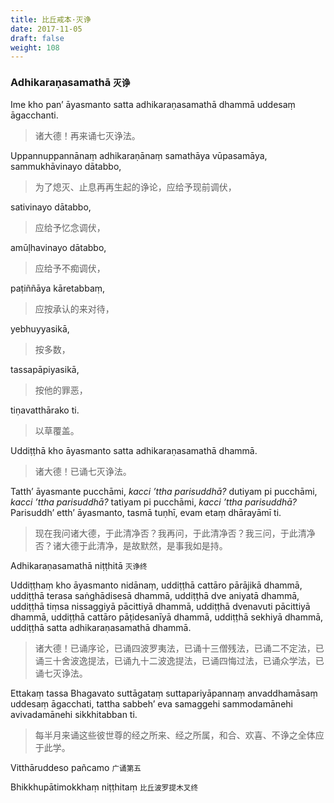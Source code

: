 ```yaml
---
title: 比丘戒本·灭诤
date: 2017-11-05
draft: false
weight: 108
---
```


### Adhikaraṇasamathā <small>灭诤</small>

Ime kho pan’ āyasmanto satta adhikaraṇasamathā dhammā uddesaṃ āgacchanti.

> 诸大德！再来诵七灭诤法。

Uppannuppannānaṃ adhikaraṇānaṃ samathāya vūpasamāya, sammukhāvinayo dātabbo,

> 为了熄灭、止息再再生起的诤论，应给予现前调伏，

sativinayo dātabbo,

> 应给予忆念调伏，

amūḷhavinayo dātabbo,

> 应给予不痴调伏，

paṭiññāya kāretabbaṃ,

> 应按承认的来对待，

yebhuyyasikā,

> 按多数，

tassapāpiyasikā,

> 按他的罪恶，

tiṇavatthārako ti.

> 以草覆盖。

Uddiṭṭhā kho āyasmanto satta adhikaraṇasamathā dhammā.

> 诸大德！已诵七灭诤法。

Tatth’ āyasmante pucchāmi, _kacci ’ttha parisuddhā?_ dutiyam pi pucchāmi, _kacci ’ttha parisuddhā?_ tatiyam pi pucchāmi, _kacci ’ttha parisuddhā?_ Parisuddh’ etth’ āyasmanto, tasmā tuṇhī, evam etaṃ dhārayāmī ti.

> 现在我问诸大德，于此清净否？我再问，于此清净否？我三问，于此清净否？诸大德于此清净，是故默然，是事我如是持。

<p class="text-center">Adhikaraṇasamathā niṭṭhitā <small>灭诤终</small></p>

Uddiṭṭhaṃ kho āyasmanto nidānaṃ, uddiṭṭhā cattāro pārājikā dhammā, uddiṭṭhā terasa saṅghādisesā dhammā, uddiṭṭhā dve aniyatā dhammā, uddiṭṭhā tiṃsa nissaggiyā pācittiyā dhammā, uddiṭṭhā dvenavuti pācittiyā dhammā, uddiṭṭhā cattāro pāṭidesanīyā dhammā, uddiṭṭhā sekhiyā dhammā, uddiṭṭhā satta adhikaraṇasamathā dhammā.

> 诸大德！已诵序论，已诵四波罗夷法，已诵十三僧残法，已诵二不定法，已诵三十舍波逸提法，已诵九十二波逸提法，已诵四悔过法，已诵众学法，已诵七灭诤法。

Ettakaṃ tassa Bhagavato suttāgataṃ suttapariyāpannaṃ anvaddhamāsaṃ uddesaṃ āgacchati, tattha sabbeh’ eva samaggehi sammodamānehi avivadamānehi sikkhitabban ti.

> 每半月来诵这些彼世尊的经之所来、经之所属，和合、欢喜、不诤之全体应于此学。

<p class="text-center">Vitthāruddeso pañcamo <small>广诵第五</small></p>

<p class="text-center">Bhikkhupātimokkhaṃ niṭṭhitaṃ <small>比丘波罗提木叉终</small></p>
